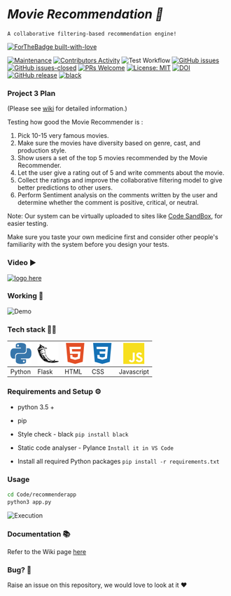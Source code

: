 # <i>Movie Recommendation 🎥 </i>

    A collaborative filtering-based recommendation engine!



[![ForTheBadge built-with-love](http://ForTheBadge.com/images/badges/built-with-love.svg)](https://github.com/AtharvaThorve)

[![Maintenance](https://img.shields.io/badge/Maintained%3F-yes-green.svg)](https://github.com/raghavnarula/MovieRecommender/graphs/commit-activity)
[![Contributors Activity](https://img.shields.io/github/commit-activity/m/raghavnarula/MovieRecommender)](https://github.com/raghavnarula/MovieRecommender/pulse)
![Test Workflow](https://github.com/raghavnarula/MovieRecommender/actions/workflows/test.yml/badge.svg)
[![GitHub issues](https://img.shields.io/github/issues/raghavnarula/MovieRecommender.svg)](https://github.com/raghavnarula/MovieRecommender/issues)
[![GitHub issues-closed](https://img.shields.io/github/issues-closed/raghavnarula/MovieRecommender.svg)](https://github.com/raghavnarula/MovieRecommender/issues?q=is%3Aissue+is%3Aclosed)
[![PRs Welcome](https://img.shields.io/badge/PRs-welcome-brightgreen.svg?style=flat-square)](http://makeapullrequest.com)
[![License: MIT](https://img.shields.io/badge/License-MIT-red.svg)](https://opensource.org/licenses/MIT)
[![DOI](https://zenodo.org/badge/DOI/10.5281/zenodo.8432874.svg)](https://doi.org/10.5281/zenodo.8432874)
[![GitHub release](https://img.shields.io/github/tag/raghavnarula/MovieRecommender.svg )](https://github.com/raghavnarula/MovieRecommender/tags)
[![black](https://img.shields.io/badge/StyleChecker-black-purple.svg)](https://pypi.org/project/black/)

### Project 3 Plan

(Please see [wiki](https://github.com/raghavnarula/MovieRecommender/wiki/Project-3-Plan) for detailed information.)

Testing how good the Movie Recommender is :

1. Pick 10-15 very famous movies.
2. Make sure the movies have diversity based on genre, cast, and production style.
3. Show users a set of the top 5 movies recommended by the Movie Recommender.
4. Let the user give a rating out of 5 and write comments about the movie.
5. Collect the ratings and improve the collaborative filtering model to give better predictions to other users.
6. Perform Sentiment analysis on the comments written by the user and determine whether the comment is positive, critical, or neutral.

Note: Our system can be virtually uploaded to sites like [Code SandBox](https://codesandbox.io/), for easier testing.

Make sure you taste your own medicine first and consider other people's familiarity with the system before you design your tests.

### Video ▶️

<a  href="https://youtu.be/OSjpryqI1RQ"><img height=150 width=500 alt="logo here" src="https://raw.githubusercontent.com/git-ankit/MovieRecommender/master/asset/group12.png"/></a>

### Working 📱

![Demo](https://raw.githubusercontent.com/git-ankit/MovieRecommender/master/asset/demo.gif)

### Tech stack 👨‍💻

|<img src="images/python.svg">     | <img src="images/flask.svg">      | <img src="images/html5.svg">         |<img src="images/css3.svg">       | <img src="images/javascript.svg">        | 
| -------- | ------- | -------- | ------- | -------|
| Python | Flask     | HTML | CSS     | Javascript |


### Requirements and Setup ⚙️

- python 3.5 +
- pip
- Style check - black
  `pip install black`
- Static code analyser - Pylance
  `Install it in VS Code`

- Install all required Python packages
  `pip install -r requirements.txt `

### Usage

``` bash
cd Code/recommenderapp
python3 app.py
```
![Execution](https://raw.githubusercontent.com/git-ankit/MovieRecommender/master/asset/execution.gif)

### Documentation 📚

Refer to the Wiki page [here](https://github.com/raghavnarula/MovieRecommender/wiki/Documentation)

### Bug? 🐛

Raise an issue on this repository, we would love to look at it ❤️
